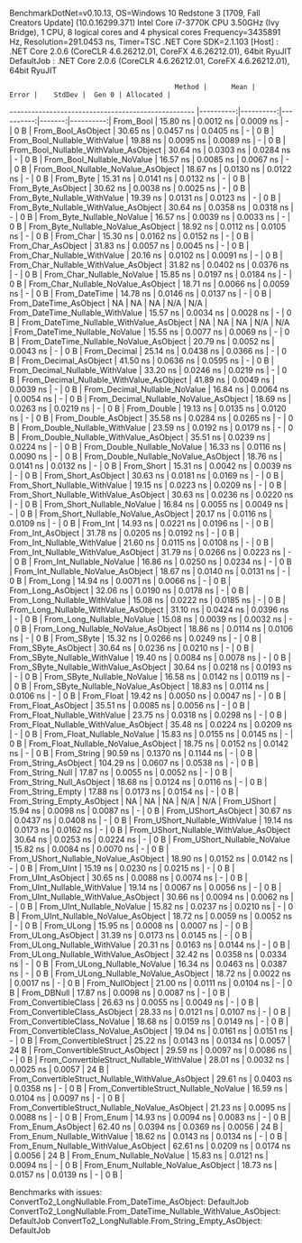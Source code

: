 
BenchmarkDotNet=v0.10.13, OS=Windows 10 Redstone 3 [1709, Fall Creators Update] (10.0.16299.371)
Intel Core i7-3770K CPU 3.50GHz (Ivy Bridge), 1 CPU, 8 logical cores and 4 physical cores
Frequency=3435891 Hz, Resolution=291.0453 ns, Timer=TSC
.NET Core SDK=2.1.103
  [Host]     : .NET Core 2.0.6 (CoreCLR 4.6.26212.01, CoreFX 4.6.26212.01), 64bit RyuJIT
  DefaultJob : .NET Core 2.0.6 (CoreCLR 4.6.26212.01, CoreFX 4.6.26212.01), 64bit RyuJIT


                                             Method |      Mean |     Error |    StdDev |  Gen 0 | Allocated |
--------------------------------------------------- |----------:|----------:|----------:|-------:|----------:|
                                          From_Bool |  15.80 ns | 0.0012 ns | 0.0009 ns |      - |       0 B |
                                 From_Bool_AsObject |  30.65 ns | 0.0457 ns | 0.0405 ns |      - |       0 B |
                       From_Bool_Nullable_WithValue |  19.88 ns | 0.0095 ns | 0.0089 ns |      - |       0 B |
              From_Bool_Nullable_WithValue_AsObject |  30.64 ns | 0.0303 ns | 0.0284 ns |      - |       0 B |
                         From_Bool_Nullable_NoValue |  16.57 ns | 0.0085 ns | 0.0067 ns |      - |       0 B |
                From_Bool_Nullable_NoValue_AsObject |  18.67 ns | 0.0130 ns | 0.0122 ns |      - |       0 B |
                                          From_Byte |  15.31 ns | 0.0141 ns | 0.0132 ns |      - |       0 B |
                                 From_Byte_AsObject |  30.62 ns | 0.0038 ns | 0.0025 ns |      - |       0 B |
                       From_Byte_Nullable_WithValue |  19.39 ns | 0.0131 ns | 0.0123 ns |      - |       0 B |
              From_Byte_Nullable_WithValue_AsObject |  30.64 ns | 0.0358 ns | 0.0318 ns |      - |       0 B |
                         From_Byte_Nullable_NoValue |  16.57 ns | 0.0039 ns | 0.0033 ns |      - |       0 B |
                From_Byte_Nullable_NoValue_AsObject |  18.92 ns | 0.0112 ns | 0.0105 ns |      - |       0 B |
                                          From_Char |  15.30 ns | 0.0162 ns | 0.0152 ns |      - |       0 B |
                                 From_Char_AsObject |  31.83 ns | 0.0057 ns | 0.0045 ns |      - |       0 B |
                       From_Char_Nullable_WithValue |  20.16 ns | 0.0102 ns | 0.0091 ns |      - |       0 B |
              From_Char_Nullable_WithValue_AsObject |  31.82 ns | 0.0402 ns | 0.0376 ns |      - |       0 B |
                         From_Char_Nullable_NoValue |  15.85 ns | 0.0197 ns | 0.0184 ns |      - |       0 B |
                From_Char_Nullable_NoValue_AsObject |  18.71 ns | 0.0066 ns | 0.0059 ns |      - |       0 B |
                                      From_DateTime |  14.78 ns | 0.0146 ns | 0.0137 ns |      - |       0 B |
                             From_DateTime_AsObject |        NA |        NA |        NA |    N/A |       N/A |
                   From_DateTime_Nullable_WithValue |  15.57 ns | 0.0034 ns | 0.0028 ns |      - |       0 B |
          From_DateTime_Nullable_WithValue_AsObject |        NA |        NA |        NA |    N/A |       N/A |
                     From_DateTime_Nullable_NoValue |  15.55 ns | 0.0077 ns | 0.0069 ns |      - |       0 B |
            From_DateTime_Nullable_NoValue_AsObject |  20.79 ns | 0.0052 ns | 0.0043 ns |      - |       0 B |
                                       From_Decimal |  25.14 ns | 0.0438 ns | 0.0366 ns |      - |       0 B |
                              From_Decimal_AsObject |  41.50 ns | 0.0636 ns | 0.0595 ns |      - |       0 B |
                    From_Decimal_Nullable_WithValue |  33.20 ns | 0.0246 ns | 0.0219 ns |      - |       0 B |
           From_Decimal_Nullable_WithValue_AsObject |  41.89 ns | 0.0049 ns | 0.0039 ns |      - |       0 B |
                      From_Decimal_Nullable_NoValue |  16.84 ns | 0.0064 ns | 0.0054 ns |      - |       0 B |
             From_Decimal_Nullable_NoValue_AsObject |  18.69 ns | 0.0263 ns | 0.0219 ns |      - |       0 B |
                                        From_Double |  19.13 ns | 0.0135 ns | 0.0120 ns |      - |       0 B |
                               From_Double_AsObject |  35.58 ns | 0.0284 ns | 0.0265 ns |      - |       0 B |
                     From_Double_Nullable_WithValue |  23.59 ns | 0.0192 ns | 0.0179 ns |      - |       0 B |
            From_Double_Nullable_WithValue_AsObject |  35.51 ns | 0.0239 ns | 0.0224 ns |      - |       0 B |
                       From_Double_Nullable_NoValue |  16.33 ns | 0.0116 ns | 0.0090 ns |      - |       0 B |
              From_Double_Nullable_NoValue_AsObject |  18.76 ns | 0.0141 ns | 0.0132 ns |      - |       0 B |
                                         From_Short |  15.31 ns | 0.0042 ns | 0.0039 ns |      - |       0 B |
                                From_Short_AsObject |  30.63 ns | 0.0181 ns | 0.0169 ns |      - |       0 B |
                      From_Short_Nullable_WithValue |  19.15 ns | 0.0223 ns | 0.0209 ns |      - |       0 B |
             From_Short_Nullable_WithValue_AsObject |  30.63 ns | 0.0236 ns | 0.0220 ns |      - |       0 B |
                        From_Short_Nullable_NoValue |  16.84 ns | 0.0055 ns | 0.0049 ns |      - |       0 B |
               From_Short_Nullable_NoValue_AsObject |  20.17 ns | 0.0116 ns | 0.0109 ns |      - |       0 B |
                                           From_Int |  14.93 ns | 0.0221 ns | 0.0196 ns |      - |       0 B |
                                  From_Int_AsObject |  31.78 ns | 0.0205 ns | 0.0192 ns |      - |       0 B |
                        From_Int_Nullable_WithValue |  21.60 ns | 0.0115 ns | 0.0108 ns |      - |       0 B |
               From_Int_Nullable_WithValue_AsObject |  31.79 ns | 0.0266 ns | 0.0223 ns |      - |       0 B |
                          From_Int_Nullable_NoValue |  16.86 ns | 0.0250 ns | 0.0234 ns |      - |       0 B |
                 From_Int_Nullable_NoValue_AsObject |  18.67 ns | 0.0140 ns | 0.0131 ns |      - |       0 B |
                                          From_Long |  14.94 ns | 0.0071 ns | 0.0066 ns |      - |       0 B |
                                 From_Long_AsObject |  32.06 ns | 0.0190 ns | 0.0178 ns |      - |       0 B |
                       From_Long_Nullable_WithValue |  15.08 ns | 0.0222 ns | 0.0185 ns |      - |       0 B |
              From_Long_Nullable_WithValue_AsObject |  31.10 ns | 0.0424 ns | 0.0396 ns |      - |       0 B |
                         From_Long_Nullable_NoValue |  15.08 ns | 0.0039 ns | 0.0032 ns |      - |       0 B |
                From_Long_Nullable_NoValue_AsObject |  18.86 ns | 0.0114 ns | 0.0106 ns |      - |       0 B |
                                         From_SByte |  15.32 ns | 0.0266 ns | 0.0249 ns |      - |       0 B |
                                From_SByte_AsObject |  30.64 ns | 0.0236 ns | 0.0210 ns |      - |       0 B |
                      From_SByte_Nullable_WithValue |  19.40 ns | 0.0084 ns | 0.0078 ns |      - |       0 B |
             From_SByte_Nullable_WithValue_AsObject |  30.64 ns | 0.0218 ns | 0.0193 ns |      - |       0 B |
                        From_SByte_Nullable_NoValue |  16.58 ns | 0.0142 ns | 0.0119 ns |      - |       0 B |
               From_SByte_Nullable_NoValue_AsObject |  18.83 ns | 0.0114 ns | 0.0106 ns |      - |       0 B |
                                         From_Float |  19.42 ns | 0.0050 ns | 0.0047 ns |      - |       0 B |
                                From_Float_AsObject |  35.51 ns | 0.0085 ns | 0.0056 ns |      - |       0 B |
                      From_Float_Nullable_WithValue |  23.75 ns | 0.0318 ns | 0.0298 ns |      - |       0 B |
             From_Float_Nullable_WithValue_AsObject |  35.48 ns | 0.0224 ns | 0.0209 ns |      - |       0 B |
                        From_Float_Nullable_NoValue |  15.83 ns | 0.0155 ns | 0.0145 ns |      - |       0 B |
               From_Float_Nullable_NoValue_AsObject |  18.75 ns | 0.0152 ns | 0.0142 ns |      - |       0 B |
                                        From_String |  90.59 ns | 0.1370 ns | 0.1144 ns |      - |       0 B |
                               From_String_AsObject | 104.29 ns | 0.0607 ns | 0.0538 ns |      - |       0 B |
                                   From_String_Null |  17.87 ns | 0.0055 ns | 0.0052 ns |      - |       0 B |
                          From_String_Null_AsObject |  18.68 ns | 0.0124 ns | 0.0116 ns |      - |       0 B |
                                  From_String_Empty |  17.88 ns | 0.0173 ns | 0.0154 ns |      - |       0 B |
                         From_String_Empty_AsObject |        NA |        NA |        NA |    N/A |       N/A |
                                        From_UShort |  15.94 ns | 0.0098 ns | 0.0087 ns |      - |       0 B |
                               From_UShort_AsObject |  30.67 ns | 0.0437 ns | 0.0408 ns |      - |       0 B |
                     From_UShort_Nullable_WithValue |  19.14 ns | 0.0173 ns | 0.0162 ns |      - |       0 B |
            From_UShort_Nullable_WithValue_AsObject |  30.64 ns | 0.0253 ns | 0.0224 ns |      - |       0 B |
                       From_UShort_Nullable_NoValue |  15.82 ns | 0.0084 ns | 0.0070 ns |      - |       0 B |
              From_UShort_Nullable_NoValue_AsObject |  18.90 ns | 0.0152 ns | 0.0142 ns |      - |       0 B |
                                          From_UInt |  15.19 ns | 0.0230 ns | 0.0215 ns |      - |       0 B |
                                 From_UInt_AsObject |  30.65 ns | 0.0088 ns | 0.0074 ns |      - |       0 B |
                       From_UInt_Nullable_WithValue |  19.14 ns | 0.0067 ns | 0.0056 ns |      - |       0 B |
              From_UInt_Nullable_WithValue_AsObject |  30.66 ns | 0.0094 ns | 0.0062 ns |      - |       0 B |
                         From_UInt_Nullable_NoValue |  15.82 ns | 0.0237 ns | 0.0210 ns |      - |       0 B |
                From_UInt_Nullable_NoValue_AsObject |  18.72 ns | 0.0059 ns | 0.0052 ns |      - |       0 B |
                                         From_ULong |  15.95 ns | 0.0008 ns | 0.0007 ns |      - |       0 B |
                                From_ULong_AsObject |  31.39 ns | 0.0173 ns | 0.0145 ns |      - |       0 B |
                      From_ULong_Nullable_WithValue |  20.31 ns | 0.0163 ns | 0.0144 ns |      - |       0 B |
             From_ULong_Nullable_WithValue_AsObject |  32.42 ns | 0.0358 ns | 0.0334 ns |      - |       0 B |
                        From_ULong_Nullable_NoValue |  16.34 ns | 0.0463 ns | 0.0387 ns |      - |       0 B |
               From_ULong_Nullable_NoValue_AsObject |  18.72 ns | 0.0022 ns | 0.0017 ns |      - |       0 B |
                                    From_NullObject |  21.00 ns | 0.0111 ns | 0.0104 ns |      - |       0 B |
                                        From_DBNull |  17.87 ns | 0.0098 ns | 0.0087 ns |      - |       0 B |
                              From_ConvertibleClass |  26.63 ns | 0.0055 ns | 0.0049 ns |      - |       0 B |
                     From_ConvertibleClass_AsObject |  28.33 ns | 0.0121 ns | 0.0107 ns |      - |       0 B |
                      From_ConvertibleClass_NoValue |  18.68 ns | 0.0159 ns | 0.0149 ns |      - |       0 B |
             From_ConvertibleClass_NoValue_AsObject |  19.04 ns | 0.0161 ns | 0.0151 ns |      - |       0 B |
                             From_ConvertibleStruct |  25.22 ns | 0.0143 ns | 0.0134 ns | 0.0057 |      24 B |
                    From_ConvertibleStruct_AsObject |  29.59 ns | 0.0097 ns | 0.0086 ns |      - |       0 B |
          From_ConvertibleStruct_Nullable_WithValue |  28.01 ns | 0.0032 ns | 0.0025 ns | 0.0057 |      24 B |
 From_ConvertibleStruct_Nullable_WithValue_AsObject |  29.61 ns | 0.0403 ns | 0.0358 ns |      - |       0 B |
            From_ConvertibleStruct_Nullable_NoValue |  16.59 ns | 0.0104 ns | 0.0097 ns |      - |       0 B |
   From_ConvertibleStruct_Nullable_NoValue_AsObject |  21.23 ns | 0.0095 ns | 0.0088 ns |      - |       0 B |
                                          From_Enum |  14.93 ns | 0.0094 ns | 0.0083 ns |      - |       0 B |
                                 From_Enum_AsObject |  62.40 ns | 0.0394 ns | 0.0369 ns | 0.0056 |      24 B |
                       From_Enum_Nullable_WithValue |  18.62 ns | 0.0143 ns | 0.0134 ns |      - |       0 B |
              From_Enum_Nullable_WithValue_AsObject |  62.61 ns | 0.0209 ns | 0.0174 ns | 0.0056 |      24 B |
                         From_Enum_Nullable_NoValue |  15.83 ns | 0.0121 ns | 0.0094 ns |      - |       0 B |
                From_Enum_Nullable_NoValue_AsObject |  18.73 ns | 0.0157 ns | 0.0139 ns |      - |       0 B |

Benchmarks with issues:
  ConvertTo2_LongNullable.From_DateTime_AsObject: DefaultJob
  ConvertTo2_LongNullable.From_DateTime_Nullable_WithValue_AsObject: DefaultJob
  ConvertTo2_LongNullable.From_String_Empty_AsObject: DefaultJob
